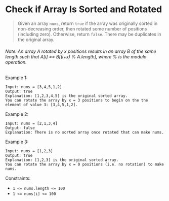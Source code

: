 # Check if Array Is Sorted and Rotated

> Given an array `nums`, return `true` if the array was originally sorted  in non-decreasing order, then rotated some number of positions (including zero). Otherwise, return `false`.
There may be duplicates in the original array.

###### Note: An array A rotated by x positions results in an array B of the same length such that A[i] == B[(i+x) % A.length], where % is the modulo operation.


Example 1:
```
Input: nums = [3,4,5,1,2]
Output: true
Explanation: [1,2,3,4,5] is the original sorted array.
You can rotate the array by x = 3 positions to begin on the the element of value 3: [3,4,5,1,2].
```

Example 2:
```
Input: nums = [2,1,3,4]
Output: false
Explanation: There is no sorted array once rotated that can make nums.
```
Example 3:

```
Input: nums = [1,2,3]
Output: true
Explanation: [1,2,3] is the original sorted array.
You can rotate the array by x = 0 positions (i.e. no rotation) to make nums.
```

Constraints:

- `1 <= nums.length <= 100`
- `1 <= nums[i] <= 100`
